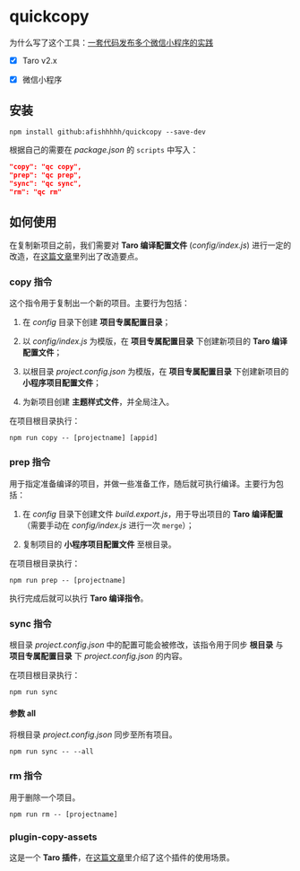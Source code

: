 # quickcopy

为什么写了这个工具：[一套代码发布多个微信小程序的实践](https://github.com/afishhhhh/blog/issues/12)

- [x] Taro v2.x

- [x] 微信小程序

## 安装

```
npm install github:afishhhhh/quickcopy --save-dev
```

根据自己的需要在 _package.json_ 的 `scripts` 中写入：

```json
"copy": "qc copy",
"prep": "qc prep",
"sync": "qc sync",
"rm": "qc rm"
```

## 如何使用

在复制新项目之前，我们需要对 **Taro 编译配置文件** (_config/index.js_) 进行一定的改造，在[这篇文章](https://github.com/afishhhhh/blog/issues/12)里列出了改造要点。

### copy 指令

这个指令用于复制出一个新的项目。主要行为包括：

1. 在 _config_ 目录下创建 **项目专属配置目录**；

2. 以 _config/index.js_ 为模版，在 **项目专属配置目录** 下创建新项目的 **Taro 编译配置文件**；

3. 以根目录 _project.config.json_ 为模版，在 **项目专属配置目录** 下创建新项目的 **小程序项目配置文件**；

4. 为新项目创建 **主题样式文件**，并全局注入。

在项目根目录执行：

```
npm run copy -- [projectname] [appid]
```

### prep 指令

用于指定准备编译的项目，并做一些准备工作，随后就可执行编译。主要行为包括：

1. 在 _config_ 目录下创建文件 _build.export.js_，用于导出项目的 **Taro 编译配置**（需要手动在 _config/index.js_ 进行一次 `merge`）；

2. 复制项目的 **小程序项目配置文件** 至根目录。

在项目根目录执行：

```
npm run prep -- [projectname]
```

执行完成后就可以执行 **Taro 编译指令**。

### sync 指令

根目录 _project.config.json_ 中的配置可能会被修改，该指令用于同步 **根目录** 与 **项目专属配置目录** 下 _project.config.json_ 的内容。

在项目根目录执行：

```
npm run sync
```

#### 参数 all

将根目录 _project.config.json_ 同步至所有项目。

```
npm run sync -- --all
```

### rm 指令

用于删除一个项目。

```
npm run rm -- [projectname]
```

### plugin-copy-assets

这是一个 **Taro 插件**，在[这篇文章](https://github.com/afishhhhh/blog/issues/12)里介绍了这个插件的使用场景。